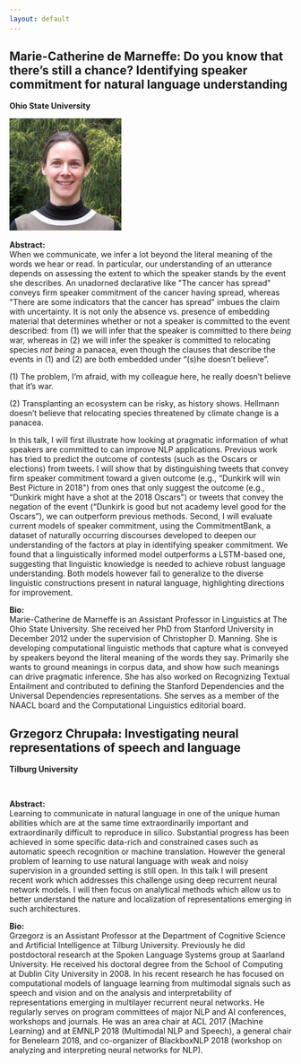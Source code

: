 ```yaml
---
layout: default
---
```


## <a name="marie" id="marie"></a>Marie-Catherine de Marneffe: Do you know that there’s still a chance? Identifying speaker commitment for natural language understanding

**Ohio State University**

<block class="image"><img width="200px" src="images/marie.jpg" alt="" /></block>

<b>Abstract:</b><br>
When we communicate, we infer a lot beyond the literal meaning of the words we hear or read. In particular, our understanding of an utterance depends on assessing the extent to which the speaker stands by the event she describes. An unadorned declarative like "The cancer has spread" conveys firm speaker commitment of the cancer having spread, whereas "There are some indicators that the cancer has spread" imbues the claim with uncertainty. It is not only the absence vs. presence of embedding material that determines whether or not a speaker is committed to the event described: from (1) we will infer that the speaker is committed to there *being* war, whereas in (2) we will infer the speaker is committed to relocating species *not being* a panacea, even though the clauses that describe the events in (1) and (2) are both embedded under “(s)he doesn’t believe”.

(1) The problem, I’m afraid, with my colleague here, he really doesn’t believe that it’s war.

(2)  Transplanting an ecosystem can be risky, as history shows. Hellmann doesn’t believe that relocating species threatened by climate change is a panacea.

In this talk, I will first illustrate how looking at pragmatic information of what speakers are committed to can improve NLP applications. Previous work has tried to predict the outcome of contests (such as the Oscars or elections) from tweets. I will show that by distinguishing tweets that convey firm speaker commitment toward a given outcome (e.g., “Dunkirk will win Best Picture in 2018") from ones that only suggest the outcome (e.g., “Dunkirk might have a shot at the 2018 Oscars") or tweets that convey the negation of the event (“Dunkirk is good but not academy level good for the Oscars”), we can outperform previous methods. Second, I will evaluate current models of speaker commitment, using the CommitmentBank, a dataset of naturally occurring discourses developed to deepen our understanding of the factors at play in identifying speaker commitment. We found that a linguistically informed model outperforms a LSTM-based one, suggesting that linguistic knowledge is needed to achieve robust language understanding. Both models however fail to generalize to the diverse linguistic constructions present in natural language, highlighting directions for improvement.

<b>Bio:</b><br>
Marie-Catherine de Marneffe is an Assistant Professor in Linguistics at The Ohio State University. She received her PhD from Stanford University in December 2012 under the supervision of Christopher D. Manning. She is developing computational linguistic methods that capture what is conveyed by speakers beyond the literal meaning of the words they say. Primarily she wants to ground meanings in corpus data, and show how such meanings can drive pragmatic inference. She has also worked on Recognizing Textual Entailment and contributed to defining the Stanford Dependencies and the Universal Dependencies representations. She serves as a member of the NAACL board and the Computational Linguistics editorial board.

## <a name="grzegorz" id="grzegorz">Grzegorz Chrupała: Investigating neural representations of speech and language


**Tilburg University**

<block class="image"><img width="200px" src="http://grzegorz.chrupala.me/me.jpg" alt="" /></block>

<b>Abstract:</b><br>
Learning to communicate in natural language in one of the unique human
abilities which are at the same time extraordinarily important and
extraordinarily difficult to reproduce in silico. Substantial progress
has been achieved in some specific data-rich and constrained cases
such as automatic speech recognition or machine translation. However
the general problem of learning to use natural language with weak and
noisy supervision in a grounded setting is still open. In this talk I
will present recent work which addresses this challenge using deep
recurrent neural network models.  I will then focus on analytical
methods which allow us to better understand the nature and
localization of representations emerging in such architectures.

<b>Bio:</b><br>
Grzegorz is an Assistant Professor at the Department of Cognitive Science and Artificial Intelligence at Tilburg University. Previously he did postdoctoral research at the Spoken Language Systems group at Saarland University. He received his doctoral degree from the School of Computing at Dublin City University in 2008. In his recent research he has focused on computational models of language learning from multimodal signals such as speech and vision and on the analysis and interpretability of representations emerging in multilayer recurrent neural networks. He regularly serves on program committees of major NLP and AI conferences, workshops and journals. He was an area chair at ACL 2017 (Machine Learning) and at EMNLP 2018 (Multimodal NLP and Speech), a general chair for Benelearn 2018, and co-organizer of BlackboxNLP 2018 (workshop on analyzing and interpreting neural networks for NLP).



